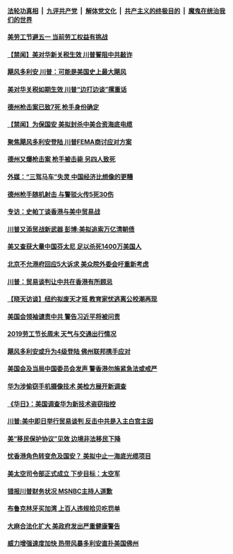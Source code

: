 ####  [法轮功真相](../../../../basic/blob/master/README.md?t=09030039) &nbsp;|&nbsp; [九评共产党](../../../../9ping.md/blob/master/README.md?t=09030039) &nbsp;|&nbsp; [解体党文化](../../../../jtdwh.md/blob/master/README.md?t=09030039)  &nbsp;|&nbsp; [共产主义的终极目的](../../../../gczydzjmd.md/blob/master/README.md?t=09030039) &nbsp;|&nbsp; [魔鬼在统治我们的世界](../../../../mgztzwmdsj.md/blob/master/README.md?t=09030039) 

#### [美劳工节避五一 当前劳工权益有挑战](../pages/prog203/a102656704.md?t=09030039) 

#### [【禁闻】美对华新关税生效 川普誓阻中共敲诈](../pages/prog203/a102656640.md?t=09030039) 

#### [飓风多利安 川普：可能是美国史上最大飓风](../pages/prog203/a102656604.md?t=09030039) 

#### [美对华关税如期生效 川普“边打边谈”摞重话](../pages/prog203/a102656375.md?t=09030039) 

#### [德州枪击案已致7死 枪手身份确定](../pages/prog203/a102656217.md?t=09030039) 

#### [【禁闻】为保国安 美拟封杀中美合资海底电缆](../pages/prog203/a102656181.md?t=09030039) 

#### [聚焦飓风多利安登陆 川普FEMA商讨应对方案](../pages/prog203/a102656139.md?t=09030039) 

#### [德州又爆枪击案 枪手被击毙 另四人致死](../pages/prog203/a102656061.md?t=09030039) 

#### [外媒：“三驾马车”失灵 中国经济比想像的更糟](../pages/prog203/a102655909.md?t=09030039) 

#### [德州枪手随机射击 与警驳火传5死30伤](../pages/prog203/a102655855.md?t=09030039) 

#### [专访：史帕丁谈香港与美中贸易战](../pages/prog203/a102655651.md?t=09030039) 

#### [川普又添贸战新武器 彭博:美拟追索万亿清朝债](../pages/prog203/a102655626.md?t=09030039) 

#### [美又查获大量中国芬太尼 足以杀死1400万美国人](../pages/prog203/a102655630.md?t=09030039) 

#### [北京不允港府回应5大诉求 美众院外委会吁重新考虑](../pages/prog203/a102655621.md?t=09030039) 

#### [川普：贸易谈判让中共在香港有所顾忌](../pages/prog203/a102655501.md?t=09030039) 

#### [【晓天访谈】纽约拟废天才班 教育家忧逃离公校潮再现](../pages/prog203/a102655172.md?t=09030039) 

#### [美国会领袖谴责中共 警告习近平将被问责](../pages/prog203/a102655068.md?t=09030039) 

#### [2019劳工节长周末 天气与交通出行情况](../pages/prog203/a102655020.md?t=09030039) 

#### [飓风多利安或升为4级登陆 佛州联邦携手应对](../pages/prog203/a102654996.md?t=09030039) 

#### [美国会及当局中国委员会发声 警香港勿施紧急法或戒严](../pages/prog203/a102654828.md?t=09030039) 

#### [华为涉偷窃手机摄像技术 美检方展开新调查](../pages/prog203/a102654717.md?t=09030039) 

#### [《华日》：美国调查华为新技术盗窃指控](../pages/prog203/a102654771.md?t=09030039) 

#### [川普:美中即日举行贸易谈判 反击中共是入主白宫主因](../pages/prog203/a102654399.md?t=09030039) 

#### [美“移民保护协议”见效  边境非法移民下降](../pages/prog203/a102654588.md?t=09030039) 

#### [忧香港角色转变危及国安？ 美拟中止一海底光缆项目](../pages/prog203/a102654116.md?t=09030039) 

#### [美太空司令部正式成立 下步目标：太空军](../pages/prog203/a102654284.md?t=09030039) 

#### [错报川普财务状况 MSNBC主持人道歉](../pages/prog203/a102654264.md?t=09030039) 

#### [布鲁克林牙买加湾 上百人违规拾贝吃罚单](../pages/prog203/a102654223.md?t=09030039) 

#### [大麻合法化扩大 美政府发出严重健康警告](../pages/prog203/a102654196.md?t=09030039) 

#### [威力增强速度加快 热带风暴多利安直扑美国佛州](../pages/prog203/a102654165.md?t=09030039) 

